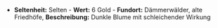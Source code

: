 - **Seltenheit:** Selten - **Wert:** 6 Gold - **Fundort:** Dämmerwälder, alte Friedhöfe, **Beschreibung:** Dunkle Blume mit schleichender Wirkung